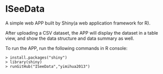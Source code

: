 # ISeeData
A simple web APP built by Shiny(a web application framework for R).

After uploading a CSV dataset, the APP will display the dataset in a table view, and show the data structure and data summary as well.

To run the APP, run the following commands in R console:
 ```
 > install.packages("shiny")
 > library(shiny)
 > runGitHub("ISeeData","yimihua2013")
```
